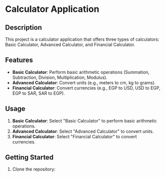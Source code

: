 # Calculator Application

## Description
This project is a calculator application that offers three types of calculators: Basic Calculator, Advanced Calculator, and Financial Calculator.

## Features
- **Basic Calculator**: Perform basic arithmetic operations (Summation, Subtraction, Division, Multiplication, Modulus).
- **Advanced Calculator**: Convert units (e.g., meters to cm, kg to grams).
- **Financial Calculator**: Convert currencies (e.g., EGP to USD, USD to EGP, EGP to SAR, SAR to EGP).

## Usage
1. **Basic Calculator**: Select "Basic Calculator" to perform basic arithmetic operations.
2. **Advanced Calculator**: Select "Advanced Calculator" to convert units.
3. **Financial Calculator**: Select "Financial Calculator" to convert currencies.

## Getting Started
1. Clone the repository: 
   ```bash https://github.com/sohilaelabasy/calculator-application.git
